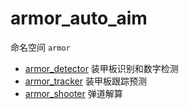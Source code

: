 # armor_auto_aim

命名空间 `armor`


- [armor_detector](./armor_detector/README.md) 装甲板识别和数字检测
- [armor_tracker](./armor_tracker/README.md) 装甲板跟踪预测
- [armor_shooter](./armor_shooter/README.md) 弹道解算
